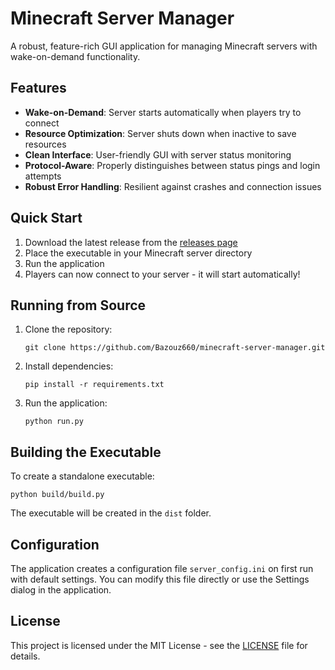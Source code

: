 # Minecraft Server Manager

A robust, feature-rich GUI application for managing Minecraft servers with wake-on-demand functionality.

## Features

- **Wake-on-Demand**: Server starts automatically when players try to connect
- **Resource Optimization**: Server shuts down when inactive to save resources
- **Clean Interface**: User-friendly GUI with server status monitoring
- **Protocol-Aware**: Properly distinguishes between status pings and login attempts
- **Robust Error Handling**: Resilient against crashes and connection issues

## Quick Start

1. Download the latest release from the [releases page](https://github.com/Bazouz660/minecraft-server-manager/releases)
2. Place the executable in your Minecraft server directory
3. Run the application
4. Players can now connect to your server - it will start automatically!

## Running from Source

1. Clone the repository:

   ```
   git clone https://github.com/Bazouz660/minecraft-server-manager.git
   ```

2. Install dependencies:

   ```
   pip install -r requirements.txt
   ```

3. Run the application:
   ```
   python run.py
   ```

## Building the Executable

To create a standalone executable:

```
python build/build.py
```

The executable will be created in the `dist` folder.

## Configuration

The application creates a configuration file `server_config.ini` on first run with default settings. You can modify this file directly or use the Settings dialog in the application.

## License

This project is licensed under the MIT License - see the [LICENSE](LICENSE) file for details.

